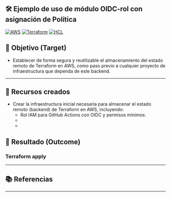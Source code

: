## 🛠️ Ejemplo de uso de módulo OIDC-rol con asignación de Política

[![AWS](https://img.shields.io/badge/AWS-%23FF9900.svg?logo=amazon-web-services&logoColor=white)](#)
[![Terraform](https://img.shields.io/badge/IaC-Terraform-623CE4?logo=terraform&logoColor=white)](#)
[![HCL](https://img.shields.io/badge/Language-HCL-blueviolet)](#)

## 🎯 Objetivo (Target)
- Establecer de forma segura y reutilizable el almacenamiento del estado remoto de Terraform en AWS, como paso previo a cualquier proyecto de infraestructura que dependa de este backend.

---

## 🧱 Recursos creados
- Crear la infraestructura inicial necesaria para almacenar el estado remoto (backend) de Terraform en AWS, incluyendo:
    - Rol IAM para GitHub Actions con OIDC y permisos mínimos.
    - 
    - 

## 🚀 Resultado (Outcome)
### Terraform apply

---

## 📚 Referencias


---